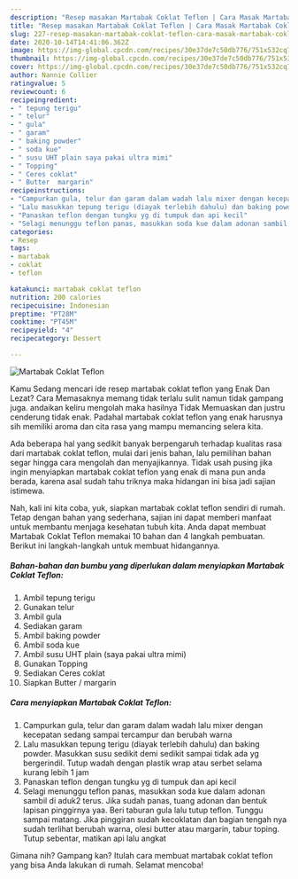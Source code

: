 ```yaml
---
description: "Resep masakan Martabak Coklat Teflon | Cara Masak Martabak Coklat Teflon Yang Sempurna"
title: "Resep masakan Martabak Coklat Teflon | Cara Masak Martabak Coklat Teflon Yang Sempurna"
slug: 227-resep-masakan-martabak-coklat-teflon-cara-masak-martabak-coklat-teflon-yang-sempurna
date: 2020-10-14T14:41:06.362Z
image: https://img-global.cpcdn.com/recipes/30e37de7c50db776/751x532cq70/martabak-coklat-teflon-foto-resep-utama.jpg
thumbnail: https://img-global.cpcdn.com/recipes/30e37de7c50db776/751x532cq70/martabak-coklat-teflon-foto-resep-utama.jpg
cover: https://img-global.cpcdn.com/recipes/30e37de7c50db776/751x532cq70/martabak-coklat-teflon-foto-resep-utama.jpg
author: Nannie Collier
ratingvalue: 5
reviewcount: 6
recipeingredient:
- " tepung terigu"
- " telur"
- " gula"
- " garam"
- " baking powder"
- " soda kue"
- " susu UHT plain saya pakai ultra mimi"
- " Topping"
- " Ceres coklat"
- " Butter  margarin"
recipeinstructions:
- "Campurkan gula, telur dan garam dalam wadah lalu mixer dengan kecepatan sedang sampai tercampur dan berubah warna"
- "Lalu masukkan tepung terigu (diayak terlebih dahulu) dan baking powder. Masukkan susu sedikit demi sedikit sampai tidak ada yg bergerindil. Tutup wadah dengan plastik wrap atau serbet selama kurang lebih 1 jam"
- "Panaskan teflon dengan tungku yg di tumpuk dan api kecil"
- "Selagi menunggu teflon panas, masukkan soda kue dalam adonan sambil di aduk2 terus. Jika sudah panas, tuang adonan dan bentuk lapisan pinggirnya yaa. Beri taburan gula lalu tutup teflon. Tunggu sampai matang. Jika pinggiran sudah kecoklatan dan bagian tengah nya sudah terlihat berubah warna, olesi butter atau margarin, tabur toping. Tutup sebentar, matikan api lalu angkat"
categories:
- Resep
tags:
- martabak
- coklat
- teflon

katakunci: martabak coklat teflon 
nutrition: 200 calories
recipecuisine: Indonesian
preptime: "PT28M"
cooktime: "PT45M"
recipeyield: "4"
recipecategory: Dessert

---
```



![Martabak Coklat Teflon](https://img-global.cpcdn.com/recipes/30e37de7c50db776/751x532cq70/martabak-coklat-teflon-foto-resep-utama.jpg)

Kamu Sedang mencari ide resep martabak coklat teflon yang Enak Dan Lezat? Cara Memasaknya memang tidak terlalu sulit namun tidak gampang juga. andaikan keliru mengolah maka hasilnya Tidak Memuaskan dan justru cenderung tidak enak. Padahal martabak coklat teflon yang enak harusnya sih memiliki aroma dan cita rasa yang mampu memancing selera kita.



Ada beberapa hal yang sedikit banyak berpengaruh terhadap kualitas rasa dari martabak coklat teflon, mulai dari jenis bahan, lalu pemilihan bahan segar hingga cara mengolah dan menyajikannya. Tidak usah pusing jika ingin menyiapkan martabak coklat teflon yang enak di mana pun anda berada, karena asal sudah tahu triknya maka hidangan ini bisa jadi sajian istimewa.


Nah, kali ini kita coba, yuk, siapkan martabak coklat teflon sendiri di rumah. Tetap dengan bahan yang sederhana, sajian ini dapat memberi manfaat untuk membantu menjaga kesehatan tubuh kita. Anda dapat membuat Martabak Coklat Teflon memakai 10 bahan dan 4 langkah pembuatan. Berikut ini langkah-langkah untuk membuat hidangannya.

<!--inarticleads1-->

##### Bahan-bahan dan bumbu yang diperlukan dalam menyiapkan Martabak Coklat Teflon:

1. Ambil  tepung terigu
1. Gunakan  telur
1. Ambil  gula
1. Sediakan  garam
1. Ambil  baking powder
1. Ambil  soda kue
1. Ambil  susu UHT plain (saya pakai ultra mimi)
1. Gunakan  Topping
1. Sediakan  Ceres coklat
1. Siapkan  Butter / margarin




<!--inarticleads2-->

##### Cara menyiapkan Martabak Coklat Teflon:

1. Campurkan gula, telur dan garam dalam wadah lalu mixer dengan kecepatan sedang sampai tercampur dan berubah warna
1. Lalu masukkan tepung terigu (diayak terlebih dahulu) dan baking powder. Masukkan susu sedikit demi sedikit sampai tidak ada yg bergerindil. Tutup wadah dengan plastik wrap atau serbet selama kurang lebih 1 jam
1. Panaskan teflon dengan tungku yg di tumpuk dan api kecil
1. Selagi menunggu teflon panas, masukkan soda kue dalam adonan sambil di aduk2 terus. Jika sudah panas, tuang adonan dan bentuk lapisan pinggirnya yaa. Beri taburan gula lalu tutup teflon. Tunggu sampai matang. Jika pinggiran sudah kecoklatan dan bagian tengah nya sudah terlihat berubah warna, olesi butter atau margarin, tabur toping. Tutup sebentar, matikan api lalu angkat




Gimana nih? Gampang kan? Itulah cara membuat martabak coklat teflon yang bisa Anda lakukan di rumah. Selamat mencoba!
